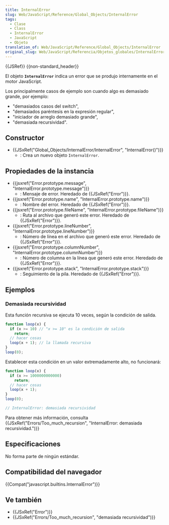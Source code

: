 ```yaml
---
title: InternalError
slug: Web/JavaScript/Reference/Global_Objects/InternalError
tags:
  - Clase
  - Class
  - InternalError
  - JavaScript
  - Objeto
translation_of: Web/JavaScript/Reference/Global_Objects/InternalError
original_slug: Web/JavaScript/Referencia/Objetos_globales/InternalError
---
```


{{JSRef}} {{non-standard_header}}

El objeto **`InternalError`** indica un error que se produjo internamente en el motor JavaScript.

Los principalmente casos de ejemplo son cuando algo es demasiado grande, por ejemplo:

- "demasiados casos del switch",
- "demasiados paréntesis en la expresión regular",
- "iniciador de arreglo demasiado grande",
- "demasiada recursividad".

## Constructor

- {{JSxRef("Global_Objects/InternalError/InternalError", "InternalError()")}}
  - : Crea un nuevo objeto `InternalError`.

## Propiedades de la instancia

- {{jsxref("Error.prototype.message", "InternalError.prototype.message")}}
  - : Mensaje de error. Heredado de {{JSxRef("Error")}}.
- {{jsxref("Error.prototype.name", "InternalError.prototype.name")}}
  - : Nombre del error. Heredado de {{JSxRef("Error")}}.
- {{jsxref("Error.prototype.fileName", "InternalError.prototype.fileName")}}
  - : Ruta al archivo que generó este error. Heredado de {{JSxRef("Error")}}.
- {{jsxref("Error.prototype.lineNumber", "InternalError.prototype.lineNumber")}}
  - : Número de línea en el archivo que generó este error. Heredado de {{JSxRef("Error")}}.
- {{jsxref("Error.prototype.columnNumber", "InternalError.prototype.columnNumber")}}
  - : Número de columna en la línea que generó este error. Heredado de {{JSxRef("Error")}}.
- {{jsxref("Error.prototype.stack", "InternalError.prototype.stack")}}
  - : Seguimiento de la pila. Heredado de {{JSxRef("Error")}}.

## Ejemplos

### Demasiada recursividad

Esta función recursiva se ejecuta 10 veces, según la condición de salida.

```js
function loop(x) {
  if (x >= 10) // "x >= 10" es la condición de salida
    return;
  // hacer cosas
  loop(x + 1); // la llamada recursiva
}
loop(0);
```

Establecer esta condición en un valor extremadamente alto, no funcionará:

```js example-bad
function loop(x) {
  if (x >= 1000000000000)
    return;
  // hacer cosas
  loop(x + 1);
}
loop(0);

// InternalError: demasiada recursividad
```

Para obtener más información, consulta {{JSxRef("Errors/Too_much_recursion", "InternalError: demasiada recursividad.")}}

## Especificaciones

No forma parte de ningún estándar.

## Compatibilidad del navegador

{{Compat("javascript.builtins.InternalError")}}

## Ve también

- {{JSxRef("Error")}}
- {{JSxRef("Errors/Too_much_recursion", "demasiada recursividad")}}
